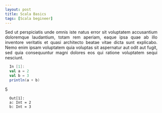 ```yaml
---
layout: post
title: Scala Basics
tags: [Scala begineer]
---
```


<style>
body {
text-align: justify}
</style>

Sed ut perspiciatis unde omnis iste natus error sit voluptatem accusantium doloremque laudantium, totam rem aperiam, eaque ipsa quae ab illo inventore veritatis et quasi architecto beatae vitae dicta sunt explicabo. Nemo enim ipsam voluptatem quia voluptas sit aspernatur aut odit aut fugit, sed quia consequuntur magni dolores eos qui ratione voluptatem sequi nesciunt.  


```scala
  In [1]:
  val a = 2
  val b = 3
  println(a + b)
```
5

```
  Out[1]:
  a: Int = 2
  b: Int = 3
```


